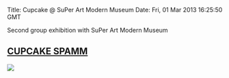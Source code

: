 Title: Cupcake @ SuPer Art Modern Museum
Date: Fri, 01 Mar 2013 16:25:50 GMT

Second group exhibition with SuPer Art Modern Museum

## <a href="http://cupcake.spamm.fr" class="fontawesome-external-link">CUPCAKE SPAMM</a>

![](http://farm9.staticflickr.com/8243/8528751850_b9b463a8a8_o.png)